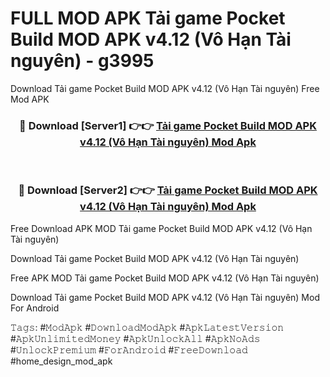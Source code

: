 # FULL MOD APK Tải game Pocket Build MOD APK v4.12 (Vô Hạn Tài nguyên) - g3995
Download Tải game Pocket Build MOD APK v4.12 (Vô Hạn Tài nguyên) Free Mod APK

<div align="center">
<h3>🔴 Download [Server1] 👉👉 <a href="https://apk-comot.site?title=Tải_game_Pocket_Build_MOD_APK_v4.12_(Vô_Hạn_Tài_nguyên)">Tải game Pocket Build MOD APK v4.12 (Vô Hạn Tài nguyên) Mod Apk</a></h3><br>

<h3>🔴 Download [Server2] 👉👉 <a href="https://apk-comot.site?title=Tải_game_Pocket_Build_MOD_APK_v4.12_(Vô_Hạn_Tài_nguyên)">Tải game Pocket Build MOD APK v4.12 (Vô Hạn Tài nguyên) Mod Apk</a></h3>
</div>


Free Download APK MOD Tải game Pocket Build MOD APK v4.12 (Vô Hạn Tài nguyên)

Download Tải game Pocket Build MOD APK v4.12 (Vô Hạn Tài nguyên) 

Free APK MOD Tải game Pocket Build MOD APK v4.12 (Vô Hạn Tài nguyên) 

Download Tải game Pocket Build MOD APK v4.12 (Vô Hạn Tài nguyên) Mod For Android

𝚃𝚊𝚐𝚜: #𝙼𝚘𝚍𝙰𝚙𝚔 #𝙳𝚘𝚠𝚗𝚕𝚘𝚊𝚍𝙼𝚘𝚍𝙰𝚙𝚔 #𝙰𝚙𝚔𝙻𝚊𝚝𝚎𝚜𝚝𝚅𝚎𝚛𝚜𝚒𝚘𝚗 #𝙰𝚙𝚔𝚄𝚗𝚕𝚒𝚖𝚒𝚝𝚎𝚍𝙼𝚘𝚗𝚎𝚢 #𝙰𝚙𝚔𝚄𝚗𝚕𝚘𝚌𝚔𝙰𝚕𝚕 #𝙰𝚙𝚔𝙽𝚘𝙰𝚍𝚜 #𝚄𝚗𝚕𝚘𝚌𝚔𝙿𝚛𝚎𝚖𝚒𝚞𝚖 #𝙵𝚘𝚛𝙰𝚗𝚍𝚛𝚘𝚒𝚍 #𝙵𝚛𝚎𝚎𝙳𝚘𝚠𝚗𝚕𝚘𝚊𝚍 #home_design_mod_apk